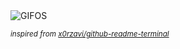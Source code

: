 <div align="justify">
<picture>
    <source media="(prefers-color-scheme: dark)" srcset="https://i.ibb.co/NnFf5b1/output-gif.gif">
    <source media="(prefers-color-scheme: light)" srcset="https://i.ibb.co/NnFf5b1/output-gif.gif">
    <img alt="GIFOS" src="https://i.ibb.co/NnFf5b1/output-gif.gif">
</picture>

<sub><i>inspired from [x0rzavi/github-readme-terminal](https://github.com/x0rzavi/github-readme-terminal)</i></sub>

</div>

<!-- Image deletion URL: https://ibb.co/zHmCpD8/65b099f9768bb7dbd70825f24522feff -->